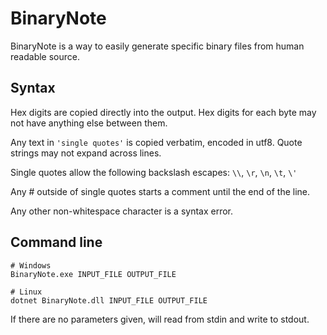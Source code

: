# BinaryNote

BinaryNote is a way to easily generate specific binary files from human readable source.

## Syntax

Hex digits are copied directly into the output. Hex digits for each byte may not have anything else between them.

Any text in `'single quotes'` is copied verbatim, encoded in utf8. Quote strings may not expand across lines.

Single quotes allow the following backslash escapes: `\\`, `\r`, `\n`, `\t`, `\'`

Any # outside of single quotes starts a comment until the end of the line.

Any other non-whitespace character is a syntax error.

## Command line

    # Windows
    BinaryNote.exe INPUT_FILE OUTPUT_FILE

    # Linux
    dotnet BinaryNote.dll INPUT_FILE OUTPUT_FILE

If there are no parameters given, will read from stdin and write to stdout.
